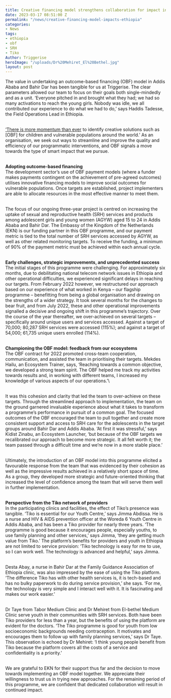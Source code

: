 ```yaml
---
title: Creative financing model strengthens collaboration for impact in Ethiopia
date: 2023-03-17 08:51:00 Z
permalink: "/news/creative-financing-model-impacts-ethiopia"
categories:
- News
tags:
- ethiopia
- obf
- SRH
- Tiko
Author: Triggerise
heroImage: "/uploads/Dr%20Mehiret_El%20Bethel.jpg"
layout: post
---
```


The value in undertaking an outcome-based financing (OBF) model in Addis Ababa and Bahir Dar has been tangible for us at Triggerise. The clear parameters allowed our team to focus on their goals both single-mindedly and as a unit. ‘Everyone pitched in and brought what they had; we had so many activations to reach the young girls. Nobody was idle, we all contributed our experience to do what we had to do,’ says Haddis Tadesse, the Field Operations Lead in Ethiopia.

\
[‘There is more momentum than ever](https://www.brookings.edu/blog/education-plus-development/2023/01/09/a-review-of-outcomes-based-financing-in-2022-and-beyond/) to identify creative solutions such as \[OBF\] for children and vulnerable populations around the world.’ As an organisation, we seek out ways to streamline and improve the quality and efficiency of our programmatic interventions, and OBF signals a move towards the type of smart impact that we pursue.

\
**Adopting outcome-based financing**
\
The development sector’s use of OBF payment models (where a funder makes payments contingent on the achievement of pre-agreed outcomes) utilises innovative financing models to improve social outcomes for vulnerable populations. Once targets are established, project implementers are able to allocate resources in the most effective manner to meet them.

\
The focus of our ongoing three-year project is centred on increasing the uptake of sexual and reproductive health (SRH) services and products among adolescent girls and young women (AGYW) aged 15 to 24 in Addis Ababa and Bahir Dar. The Embassy of the Kingdom of the Netherlands (EKN) is our funding partner in this OBF programme, and our payment metric is tied to the total number of SRH services accessed by AGYW, as well as other related monitoring targets. To receive the funding, a minimum of 90% of the payment metric must be achieved within each annual cycle.

\
**Early challenges, strategic improvements, and unprecedented success**
\
The initial stages of this programme were challenging. For approximately six months, due to debilitating national telecom network issues in Ethiopia and other operational difficulties, we experienced significant delays in reaching our targets. From February 2022 however, we restructured our approach based on our experience of what worked in Kenya – our flagship programme – benefitting from being a global organisation and drawing on the strengths of a wider strategy. It took several months for the changes to bear fruit, and from July 2022, these and other operational improvements signalled a decisive and ongoing shift in this programme’s trajectory. Over the course of the year thereafter, we over-achieved on several targets – specifically around unique users and services accessed. Against a target of 70,000; 80,287 SRH services were accessed (115%); and against a target of 54,000; 61,735 unique users enrolled (114%).

\
**Championing the OBF model: feedback from our ecosystems**
\
The OBF contract for 2022 promoted cross-team cooperation, communication, and assisted the team in prioritising their targets. Mekdes Hailu, an Ecosystem Trainer, says, ‘Reaching towards a common objective, we developed a strong team spirit. The OBF helped me track my activities towards results and, in working with different teams, I increased my knowledge of various aspects of our operations.’\

\
It was this cohesion and clarity that led the team to over-achieve on these targets. Through the streamlined approach to implementation, the team on the ground garnered invaluable experience about what it takes to transform a programme’s performance in pursuit of a common goal. The focused outcomes of the OBF encouraged the team to pull together and create more consistent support and access to SRH care for the adolescents in the target groups around Bahir Dar and Addis Ababa. ‘At first it was stressful,’ says Kidist Zinabu, an Ecosystem Launcher, ‘but because of the OBF targets we recalibrated our approach to become more strategic. It all felt worth it; the team passed through a difficult time and we’re now in a more stable place.’

\
Ultimately, the introduction of an OBF model into this programme elicited a favourable response from the team that was evidenced by their cohesion as well as the impressive results achieved in a relatively short space of time. As a group, they developed more strategic and future-oriented thinking that increased the level of confidence among the team that will serve them well in further implementation.

\
**Perspective from the Tiko network of providers**
\
In the participating clinics and facilities, the effect of Tiko’s presence was tangible. ‘Tiko is essential for our Youth Centre,’ says Jimma Abdissa. He is a nurse and HIV & AIDS prevention officer at the Woreda 6 Youth Centre in Addis Ababa, and has been a Tiko provider for nearly three years. ‘The programme is good because it encourages people, especially youths, to use family planning and other services,’ says Jimma, ‘they are getting much value from Tiko.’ The platform’s benefits for providers and youth in Ethiopia are not limited to service provision: ‘Tiko technology is easy for me to use, so I can work well. The technology is advanced and helpful,’ says Jimma.

\
Desta Abay, a nurse in Bahir Dar at the Family Guidance Association of Ethiopia clinic, was also impressed by the ease of using the Tiko platform. ‘The difference Tiko has with other health services is, it is tech-based and has no bulky paperwork to do during service provision,’ she says. ‘For me, the technology is very simple and I interact well with it. It is fascinating and makes our work easier.’

\
Dr Taye from Tabor Medium Clinic and Dr Mehiret from El-bethel Medium Clinic serve youth in their communities with SRH services. Both have been Tiko providers for less than a year, but the benefits of using the platform are evident for the doctors. ‘The Tiko programme is good for youth from low socioeconomic backgrounds needing contraception. It motivates and encourages them to follow up with family planning services,’ says Dr Taye. This observation is echoed by Dr Mehiret: ‘I think young people benefit from Tiko because the platform covers all the costs of a service and confidentiality is a priority.’

\
We are grateful to EKN for their support thus far and the decision to move towards implementing an OBF model together. We appreciate their willingness to trust us in trying new approaches. For the remaining period of this programme, we are confident that dedicated collaboration will result in continued impact.